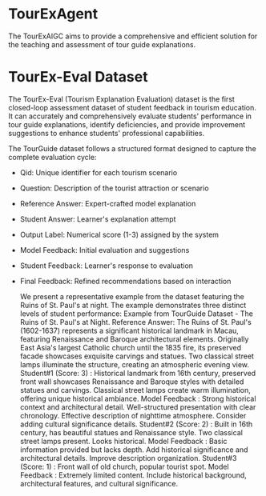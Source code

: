 # TourExAgent
The TourExAIGC aims to provide a comprehensive and efficient solution for the teaching and assessment of tour guide explanations.

# TourEx-Eval Dataset
The TourEx-Eval (Tourism Explanation Evaluation) dataset is the first closed-loop assessment dataset of student feedback in tourism education. It can accurately and comprehensively evaluate students' performance in tour guide explanations, identify deficiencies, and provide improvement suggestions to enhance students' professional capabilities.

The TourGuide dataset follows a structured format designed to capture the complete evaluation cycle:
- Qid: Unique identifier for each tourism scenario
- Question: Description of the tourist attraction or scenario
- Reference Answer: Expert-crafted model explanation
- Student Answer: Learner's explanation attempt
- Output Label: Numerical score (1-3) assigned by the system
- Model Feedback: Initial evaluation and suggestions
- Student Feedback: Learner's response to evaluation
- Final Feedback: Refined recommendations based on interaction

  We present a representative example from the dataset featuring the Ruins of St. Paul's at night. The example demonstrates three distinct levels of student performance:
  Example from TourGuide Dataset - The Ruins of St. Paul's at Night.
  Reference Answer:  The Ruins of St. Paul's (1602-1637) represents a significant historical landmark in Macau, featuring Renaissance and Baroque architectural elements. Originally East Asia's largest Catholic church until the 1835 fire, its preserved facade showcases exquisite carvings and statues. Two classical street lamps illuminate the structure, creating an atmospheric evening view.
  Student#1 (Score: 3) :  Historical landmark from 16th century, preserved front wall showcases Renaissance and Baroque styles with detailed statues and carvings. Classical street lamps create warm illumination, offering unique historical ambiance.
 Model Feedback :  Strong historical context and architectural detail. Well-structured presentation with clear chronology. Effective description of nighttime atmosphere. Consider adding cultural significance details.
Student#2 (Score: 2) :  Built in 16th century, has beautiful statues and Renaissance style. Two classical street lamps present. Looks historical.
 Model Feedback :  Basic information provided but lacks depth. Add historical significance and architectural details. Improve description organization.
 Student#3 (Score: 1) : Front wall of old church, popular tourist spot.
 Model Feedback : Extremely limited content. Include historical background, architectural features, and cultural significance.



  
